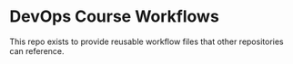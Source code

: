 # DevOps Course Workflows

This repo exists to provide reusable workflow files that other repositories can reference.